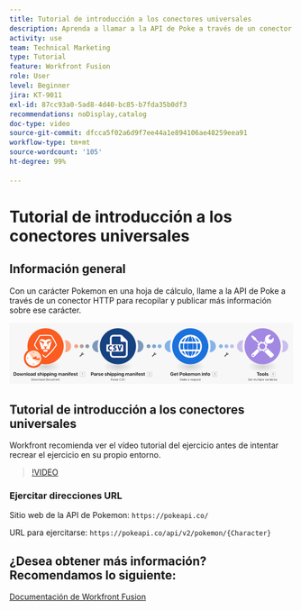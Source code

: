 ```yaml
---
title: Tutorial de introducción a los conectores universales
description: Aprenda a llamar a la API de Poke a través de un conector HTTP para recopilar y publicar información sobre un carácter Pokemon, todo en  [!DNL Adobe Workfront Fusion].
activity: use
team: Technical Marketing
type: Tutorial
feature: Workfront Fusion
role: User
level: Beginner
jira: KT-9011
exl-id: 87cc93a0-5ad8-4d40-bc85-b7fda35b0df3
recommendations: noDisplay,catalog
doc-type: video
source-git-commit: dfcca5f02a6d9f7ee44a1e894106ae48259eea91
workflow-type: tm+mt
source-wordcount: '105'
ht-degree: 99%

---
```


# Tutorial de introducción a los conectores universales

## Información general

Con un carácter Pokemon en una hoja de cálculo, llame a la API de Poke a través de un conector HTTP para recopilar y publicar más información sobre ese carácter.

![Una imagen del escenario de Fusion](assets/universal-connectors-and-routing-1.png)

## Tutorial de introducción a los conectores universales

Workfront recomienda ver el vídeo tutorial del ejercicio antes de intentar recrear el ejercicio en su propio entorno.

>[!VIDEO](https://video.tv.adobe.com/v/3416558/?quality=12&learn=on&enablevpops&captions=spa)

### Ejercitar direcciones URL

Sitio web de la API de Pokemon: `https://pokeapi.co/`

URL para ejercitarse: `https://pokeapi.co/api/v2/pokemon/{Character}`


## ¿Desea obtener más información? Recomendamos lo siguiente:

[Documentación de Workfront Fusion](https://experienceleague.adobe.com/es/docs/workfront-fusion/using/get-started-with-fusion/understand-workfront-fusion/workfront-fusion-overview)
